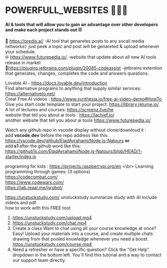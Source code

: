 # POWERFULL_WEBSITES 🦾🤖🤳
#### AI &amp; tools that will allow you to gain an advantage over other developers and make each project stands out ❕❕❕</br>

🤖 https://predis.ai/ -AI tool that genaretes posts to any socail media networks(: just peek a topic and post will be genareted & upload whenever your schedule.</br>
🌐 https://www.futurepedia.io/ -website that update about all new AI tools release in market</br>
🦾https://plugins.jetbrains.com/plugin/20085-codeassist -jetbrains extention that generates, changes, completes the code and answers questions.</br>


Lovable AI  - https://docs.lovable.dev/introduction</br>
Find alternative programs to anything that supply similar services: https://alternativeto.net/ </br>
Creat Free AI videos : https://www.synthesia.io/free-ai-video-demo#HowTo </br>
Give you start code template to start your project: https://library.relume.io/ </br>
A lot of lectures and courses: https://screenz.live/he </br>
website that tell you about ai tools : https://lachief.io/ </br>
another website that tell you about ai tools    https://www.futurepedia.io/

Watch any github repo in vscode display without clone/downloud it :</br>
add <b>vscode.dev</b> before the repo address like this:</br>
https://vscode.dev/github/EladAvrahami/Node.js-Natours <b> or </b> </br>
add<b> s1 </b>after the github word like this:</br>
https://github1s.com/EladAvrahami/Node.js-Natours/blob/HEAD/1-starter/index.js </br>

programing for kids : https://projects.raspberrypi.org/en
 <\br>
Learning programming through games: (3 options) 
</br>
https://codecombat.com/ </br>
https://www.codewars.com/ </br>
https://lab.reaal.me/jsrobot/ </br>

https://unstuckstudy.com/ unstuckstudy summarize study with AI include videos and pdf  </br>
how to work with this FREE tool: </br>
1. https://unstuckstudy.com/upload.mp4
2. https://unstuckstudy.com/chat.mp4
3. Create a class
Want to chat using all your course knowledge at once? Easy! Upload your materials into a course, and create multiple chats drawing from that pooled knowledge whenever you need a boost. https://unstuckstudy.com/course.mp4
4. Need a refresher or have a specific question? Click the "Get Help" dropdown in the bottom left. You`ll find this tutorial and a way to contact our support team directly.









